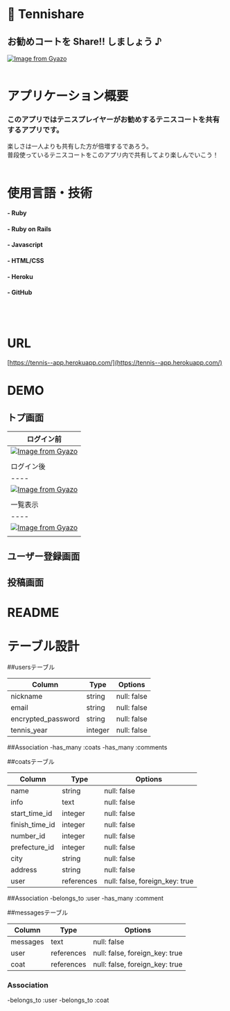 # 🎾 Tennishare

##  お勧めコートを **Share!!** しましょう ♪ 
  
[![Image from Gyazo](https://i.gyazo.com/82cf2be4ded7c54cba56f67fbcccd92a.jpg)](https://gyazo.com/82cf2be4ded7c54cba56f67fbcccd92a)
<br>
<br>
# アプリケーション概要
###  このアプリではテニスプレイヤーがお勧めするテニスコートを共有するアプリです。
  楽しさは一人よりも共有した方が倍増するであろう。<br>
  普段使っているテニスコートをこのアプリ内で共有してより楽しんでいこう！
<br>
<br>
# 使用言語・技術
#### - Ruby
#### - Ruby on Rails
#### - Javascript
#### - HTML/CSS
#### - Heroku
#### - GitHub
<br>
<br>  

# URL

[https://tennis--app.herokuapp.com/](https://tennis--app.herokuapp.com/)

# DEMO
## トプ画面
|ログイン前                                                                                                                                   
|----                                                                                                                                |
|[![Image from Gyazo](https://i.gyazo.com/e330f6f9f36cd7124502b4e98c9ff8a6.jpg)](https://gyazo.com/e330f6f9f36cd7124502b4e98c9ff8a6) |
|                                                                                                                                    |
|ログイン後                                                                                                                                  
|----                                                                                                                                |
|[![Image from Gyazo](https://i.gyazo.com/48031387c190ecf4cb6aa0f16e757209.jpg)](https://gyazo.com/48031387c190ecf4cb6aa0f16e757209) |
|                                                                                                                                    |
|一覧表示                                                                                                                                   
|----                                                                                                                                |
|[![Image from Gyazo](https://i.gyazo.com/f115c0d85482fc06c7c80cd7e534963e.gif)](https://gyazo.com/f115c0d85482fc06c7c80cd7e534963e) |
|                                                                                                                                    |
## ユーザー登録画面
## 投稿画面
## 

# README

# テーブル設計

##usersテーブル

| Column                      | Type        | Options                        |
| --------------------------- | ----------- | ------------------------------ |
| nickname                    | string      | null: false                    |
| email                       | string      | null: false                    |
| encrypted_password          | string      | null: false                    |
| tennis_year                 | integer     | null: false                    |
##Association
-has_many   :coats
-has_many   :comments

##coatsテーブル

| Column                      | Type        | Options                        |
| --------------------------- | ----------- | ------------------------------ |
| name                        | string      | null: false                    |
| info                        | text        | null: false                    |
| start_time_id               | integer     | null: false                    |
| finish_time_id              | integer     | null: false                    |
| number_id                   | integer     | null: false                    |
| prefecture_id               | integer     | null: false                    |
| city                        | string      | null: false                    |
| address                     | string      | null: false                    |
| user                        | references  | null: false, foreign_key: true |
##Association
-belongs_to :user
-has_many   :comment

##messagesテーブル

| Column                      | Type        | Options                        |
| --------------------------- | ----------- | ------------------------------ |
| messages                        | text        | null: false                    |
| user                        | references  | null: false, foreign_key: true |
| coat                        | references  | null: false, foreign_key: true |
###  Association

-belongs_to :user
-belongs_to :coat
